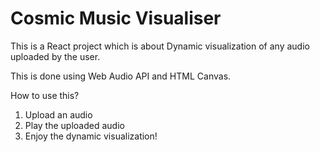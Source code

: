 # Cosmic Music Visualiser

This is a React project which is about Dynamic visualization of any audio uploaded by the user.

This is done using Web Audio API and HTML Canvas.

How to use this?
  1. Upload an audio
  2. Play the uploaded audio
  3. Enjoy the dynamic visualization!

